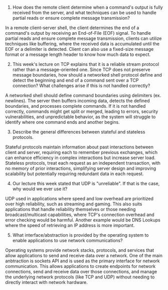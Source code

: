 1. How does the remote client determine when a command's output is fully received from the server, and what techniques can be used to handle partial reads or ensure complete message transmission?

In a remote client-server shell, the client determines the end of a command's output by receiving an End-of-File (EOF) signal. To handle partial reads and ensure complete message transmission, clients can utilize techniques like buffering, where the received data is accumulated until the EOF or a delimiter is detected. Client can also use a fixed-size message format or a message length header to know how much data to expect.

2. This week's lecture on TCP explains that it is a reliable stream protocol rather than a message-oriented one. Since TCP does not preserve message boundaries, how should a networked shell protocol define and detect the beginning and end of a command sent over a TCP connection? What challenges arise if this is not handled correctly?

A networked shell should define command boundaries using delimiters (ex. newlines). The server then buffers incoming data, detects the defined boundaries, and processes complete commands. If it is not handled correctly, commands might get split or merged, leading to errors, security vulnerabilities, and unpredictable behavior, as the system will struggle to identify where one command ends and another begins.

3. Describe the general differences between stateful and stateless protocols.

Stateful protocols maintain information about past interactions between client and server, requiring each to remember previous exchanges, which can enhance efficiency in complex interactions but increase server load. Stateless protocols, treat each request as an independent transaction, with no memory of prior interactions, simplifying server design and improving scalability but potentially requiring redundant data in each request.

4. Our lecture this week stated that UDP is "unreliable". If that is the case, why would we ever use it?

UDP used in applications where speed and low overhead are prioritized over high reliability, such as streaming and gaming. This also suits applications that handle reliability themselves or those needing broadcast/multicast capabilities, where TCP's connection overhead and error checking would be harmful. Another example would be  DNS Lookups where the speed of retrieving an IP address is more important. 

5. What interface/abstraction is provided by the operating system to enable applications to use network communications?

Operating systems provide network stacks, protocols, and services that allow applications to send and receive data over a network. One of the main anbtraction is sockets API and is used as the primary interface for network communication. This allows applications to create endpoints for network connections, send and receive data over those connections, and manage the underlying network protocols (like TCP and UDP) without needing to directly interact with network hardware. 